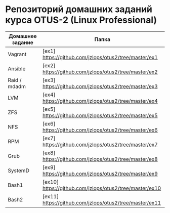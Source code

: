 # Репозиторий домашних заданий курса OTUS-2 (Linux Professional)

| Домашнее задание | Папка  | 
| ------ | ------ |
| Vagrant | [ex1] https://github.com/jzlops/otus2/tree/master/ex1 |
| Ansible | [ex2] https://github.com/jzlops/otus2/tree/master/ex2 |
| Raid / mdadm | [ex3] https://github.com/jzlops/otus2/tree/master/ex3 |
| LVM | [ex4] https://github.com/jzlops/otus2/tree/master/ex4 |
| ZFS | [ex5] https://github.com/jzlops/otus2/tree/master/ex5 |
| NFS | [ex6] https://github.com/jzlops/otus2/tree/master/ex6 |
| RPM | [ex7] https://github.com/jzlops/otus2/tree/master/ex7 |
| Grub | [ex8] https://github.com/jzlops/otus2/tree/master/ex8 |
| SystemD | [ex9] https://github.com/jzlops/otus2/tree/master/ex9 |
| Bash1 | [ex10] https://github.com/jzlops/otus2/tree/master/ex10 |
| Bash2 | [ex11] https://github.com/jzlops/otus2/tree/master/ex11 |
